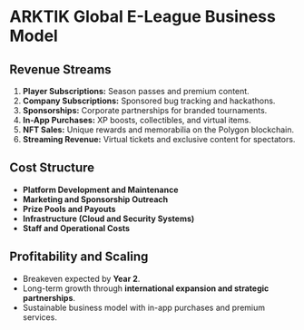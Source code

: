 
# **ARKTIK Global E-League Business Model**

## **Revenue Streams**
1. **Player Subscriptions:** Season passes and premium content.
2. **Company Subscriptions:** Sponsored bug tracking and hackathons.
3. **Sponsorships:** Corporate partnerships for branded tournaments.
4. **In-App Purchases:** XP boosts, collectibles, and virtual items.
5. **NFT Sales:** Unique rewards and memorabilia on the Polygon blockchain.
6. **Streaming Revenue:** Virtual tickets and exclusive content for spectators.

## **Cost Structure**
- **Platform Development and Maintenance**
- **Marketing and Sponsorship Outreach**
- **Prize Pools and Payouts**
- **Infrastructure (Cloud and Security Systems)**
- **Staff and Operational Costs**

## **Profitability and Scaling**
- Breakeven expected by **Year 2**.
- Long-term growth through **international expansion and strategic partnerships**.
- Sustainable business model with in-app purchases and premium services.
